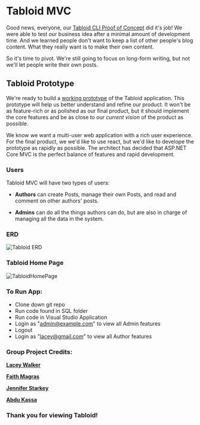 # Tabloid MVC

Good news, everyone, our [Tabloid CLI Proof of Concept](https://github.com/nashville-software-school/TabloidCLI) did it's job! We were able to test our business idea after a minimal amount of development time. And we learned people don't want to keep a list of other people's blog content. What they really want is to make their own content.

So it's time to pivot. We're still going to focus on long-form writing, but not we'll let people write their own posts.

## Tabloid Prototype

We're ready to build a [working prototype](https://en.wikipedia.org/wiki/Prototype) of the Tabloid application. This prototype will help us better understand and refine our product. It won't be as feature-rich or as polished as our final product, but it should implement the core features and be as close to our _current vision_ of the product as possible. 

We know we want a multi-user web application with a rich user experience. For the final product, we we'd like to use react, but we'd like to develope the prototype as rapidly as possible. The architect has decided that ASP<span>.NET</span> Core MVC is the perfect balance of features and rapid development.

### Users

Tabloid MVC will have two types of users:

* **Authors** can create Posts, manage their own Posts, and read and comment on other authors' posts.

* **Admins** can do all the things authors can do, but are also in charge of managing all the data in the system.

### ERD

![Tabloid ERD](./Tabloid.png)

### Tabloid Home Page

![TabloidHomePage](https://i.imgur.com/TwaVyDn.png)

### To Run App:
* Clone down git repo
* Run code found in SQL folder
* Run code in Visual Studio Application
* Login as "admin@example.com" to view all Admin features
* Logout
* Login as "lacey@gmail.com" to view all Author features

### Group Project Credits:
**<td><a href="https://github.com/laceywalkerr">Lacey Walker</a></td>**

**<td><a href="https://github.com/bdanielle092">Faith Magras</a></td>**

**<td><a href="https://github.com/jenniferstarkey">Jennifer Starkey</a></td>**

**<td><a href="https://github.com/Abdurehman05">Abdu Kassa</a></td>**

### Thank you for viewing Tabloid!
